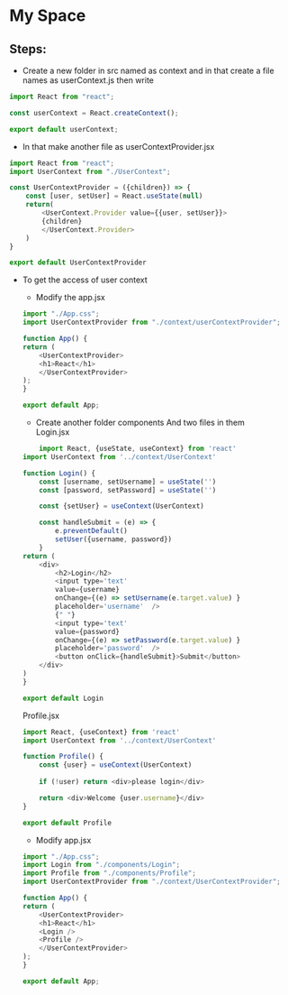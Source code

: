 <!-- # React + Vite

This template provides a minimal setup to get React working in Vite with HMR and some ESLint rules.

Currently, two official plugins are available:

- [@vitejs/plugin-react](https://github.com/vitejs/vite-plugin-react/blob/main/packages/plugin-react/README.md) uses [Babel](https://babeljs.io/) for Fast Refresh
- [@vitejs/plugin-react-swc](https://github.com/vitejs/vite-plugin-react-swc) uses [SWC](https://swc.rs/) for Fast Refresh
 -->


# My Space
## Steps:
* Create a new folder in src named as context and in that create a file names as userContext.js then write 
```javascript
import React from "react";

const userContext = React.createContext();

export default userContext;
```
* In that make another file as userContextProvider.jsx
```javascript
import React from "react";
import UserContext from "./UserContext";

const UserContextProvider = ({children}) => {
    const [user, setUser] = React.useState(null)
    return(
        <UserContext.Provider value={{user, setUser}}>
        {children}
        </UserContext.Provider>
    )
}

export default UserContextProvider
```
* To get the access of user context
    * Modify the app.jsx
    ```JavaScript XML.
    import "./App.css";
    import UserContextProvider from "./context/userContextProvider";

    function App() {
    return (
        <UserContextProvider>
        <h1>React</h1>
        </UserContextProvider>
    );
    }

    export default App;
    ```

    * Create another folder components And two files in them
    <br>Login.jsx
    ```JavaScript XML
        import React, {useState, useContext} from 'react'
    import UserContext from '../context/UserContext'

    function Login() {
        const [username, setUsername] = useState('')
        const [password, setPassword] = useState('')

        const {setUser} = useContext(UserContext)

        const handleSubmit = (e) => {
            e.preventDefault()
            setUser({username, password})
        }
    return (
        <div>
            <h2>Login</h2>
            <input type='text'
            value={username}
            onChange={(e) => setUsername(e.target.value) }
            placeholder='username'  />
            {" "}
            <input type='text' 
            value={password}
            onChange={(e) => setPassword(e.target.value) }
            placeholder='password'  />
            <button onClick={handleSubmit}>Submit</button>
        </div>
    )
    }

    export default Login
    ```
    Profile.jsx
    ```JavaScript XML
    import React, {useContext} from 'react'
    import UserContext from '../context/UserContext'

    function Profile() {
        const {user} = useContext(UserContext)
        
        if (!user) return <div>please login</div>

        return <div>Welcome {user.username}</div>
    }

    export default Profile
    ```

    * Modify app.jsx
    ```JavaScript XML
    import "./App.css";
    import Login from "./components/Login";
    import Profile from "./components/Profile";
    import UserContextProvider from "./context/UserContextProvider";

    function App() {
    return (
        <UserContextProvider>
        <h1>React</h1>
        <Login />
        <Profile />
        </UserContextProvider>
    );
    }

    export default App;

    ```